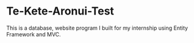 # Te-Kete-Aronui-Test
This is a database, website program I built for my internship using Entity Framework and MVC.

